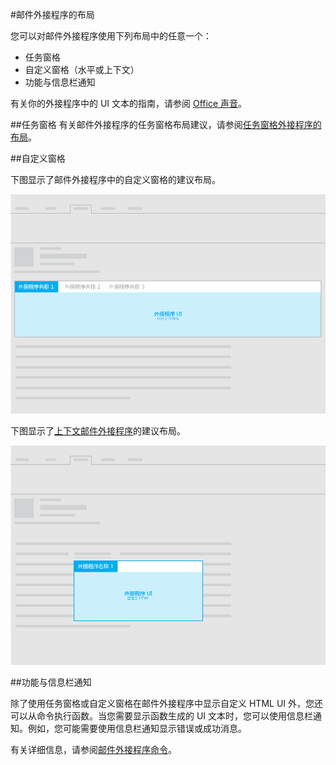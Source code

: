 #<a name="layouts-for-mail-add-ins"></a>邮件外接程序的布局

您可以对邮件外接程序使用下列布局中的任意一个：

- 任务窗格
- 自定义窗格（水平或上下文）
- 功能与信息栏通知

有关你的外接程序中的 UI 文本的指南，请参阅 [Office 声音](https://msdn.microsoft.com/en-us/library/office/mt484351.aspx)。

##<a name="task-pane"></a>任务窗格
 有关邮件外接程序的任务窗格布局建议，请参阅[任务窗格外接程序的布局](layout-for-task-pane-add-ins.md)。


##<a name="custom-pane"></a>自定义窗格

下图显示了邮件外接程序中的自定义窗格的建议布局。

![邮件外接程序中自定义窗格的布局](../../../images/mail-add-in-custom-pane.png)

下图显示了[上下文邮件外接程序](https://msdn.microsoft.com/EN-US/library/office/dn893542.aspx)的建议布局。

![上下文邮件外接程序的布局](../../../images/mail-add-in-contextual-card.png)

##<a name="functions-with-infobar-notifications"></a>功能与信息栏通知

除了使用任务窗格或自定义窗格在邮件外接程序中显示自定义 HTML UI 外，您还可以从命令执行函数。当您需要显示函数生成的 UI 文本时，您可以使用信息栏通知。例如，您可能需要使用信息栏通知显示错误或成功消息。 

有关详细信息，请参阅[邮件外接程序命令](https://msdn.microsoft.com/EN-US/library/office/mt267546.aspx)。 



